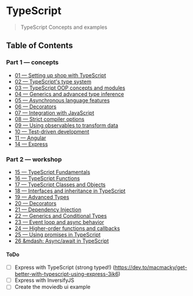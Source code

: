 # TypeScript
> TypeScript Concepts and examples

## Table of Contents

### Part 1 &mdash; concepts

+ [01 &mdash; Setting up shop with TypeScript](01-setting-up-shop)
+ [02 &mdash; TypeScript's type system](02-typescript-type-system)
+ [03 &mdash; TypeScript OOP concepts and modules](03-typescript-oop-and-modules)
+ [04 &mdash; Generics and advanced type inference](04-generics)
+ [05 &mdash; Asynchronous language features](05-async-ts)
+ [06 &mdash; Decorators](06-decorators)
+ [07 &mdash; Integration with JavaScript](07-js-integration)
+ [08 &mdash; Strict compiler options](08-strict-compiler-options)
+ [09 &mdash; Using observables to transform data](09-observables-to-transform-data)
+ [10 &mdash; Test-driven development](10-tdd)
+ [11 &mdash; Angular](11-angular)
+ [14 &mdash; Express](14-express)

### Part 2 &mdash; workshop
+ [15 &mdash; TypeScript Fundamentals](15-ws-typescript-fundamentals)
+ [16 &mdash; TypeScript Functions](16-ws-typescript-functions)
+ [17 &mdash; TypeScript Classes and Objects](17-ws-typescript-classes-and-objects)
+ [18 &mdash; Interfaces and inheritance in TypeScript](18-ws-typescript-interfaces-and-inheritance)
+ [19 &mdash; Advanced Types](19-ws-typescript-advanced-types)
+ [20 &mdash; Decorators](20-ws-typescript-decorators)
+ [21 &mdash; Dependency Injection](21-ws-typescript-di)
+ [22 &mdash; Generics and Conditional Types](22-ws-typescript-generics-and-conditional-types)
+ [23 &mdash; Event loop and async behavior](23-ws-typescript-event-loop-and-async)
+ [24 &mdash; Higher-order functions and callbacks](24-ws-typescript-higher-order-functions-and-callbacks)
+ [25 &mdash; Using promises in TypeScript](25-ws-typescript-promises)
+ [26 &mdash: Async/await in TypeScript](26-ws-typescript-async-await)


#### ToDo
- [ ] Express with TypeScript (strong typed!) (https://dev.to/macmacky/get-better-with-typescript-using-express-3ik6)
- [ ] Express with InversifyJS
- [ ] Create the moviedb ui example